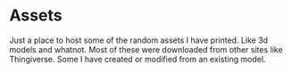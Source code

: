 # Assets
Just a place to host some of the random assets I have printed. Like 3d models and whatnot. Most of these were downloaded from other sites like Thingiverse. Some I have created or modified from an existing model. 
